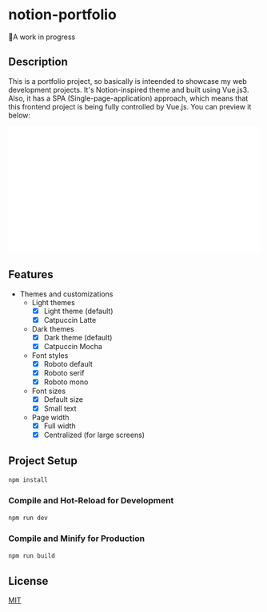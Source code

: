 # notion-portfolio

🐋A work in progress

## Description

This is a portfolio project, so basically is inteended to showcase my web development projects. It's Notion-inspired theme and built using Vue.js3. Also, it has a SPA (Single-page-application) approach, which means that this frontend project is being fully controlled by Vue.js.
You can preview it below:

<div align="center">
  
  ![Banner with images of the project](./public/portfolio/banner.gif)
  
</div>

## Features

- Themes and customizations
  - Light themes
    - [x] Light theme (default)
    - [x] Catpuccin Latte
  - Dark themes
    - [x] Dark theme (default)
    - [x] Catpuccin Mocha
  - Font styles
    - [x] Roboto default
    - [x] Roboto serif
    - [x] Roboto mono
  - Font sizes
    - [x] Default size
    - [x] Small text
  - Page width
    - [x] Full width
    - [x] Centralized (for large screens)

## Project Setup

```sh
npm install
```

### Compile and Hot-Reload for Development

```sh
npm run dev
```

### Compile and Minify for Production

```sh
npm run build
```

## License

[MIT](https://choosealicense.com/licenses/mit/)
